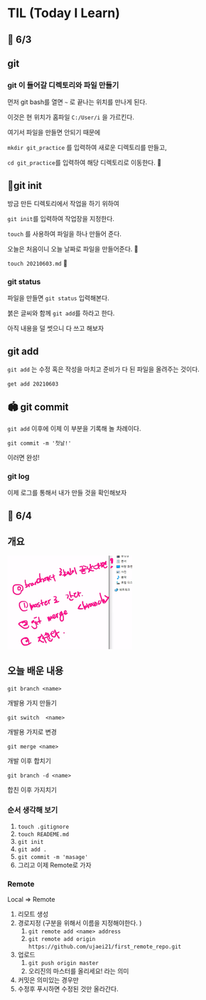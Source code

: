 # TIL (Today I Learn)

## :calendar: 6/3

## git

### git 이 들어갈 디렉토리와 파일 만들기

먼저 git bash를 열면 `~` 로 끝나는 위치를 만나게 된다. 

이것은 현 위치가 홈파일 `C:/User/i` 을 가르킨다.

여기서 파일을 만들면 안되기 때문에 

`mkdir git_practice` 를 입력하여 새로운 디렉토리를 만들고,

`cd git_practice`를 입력하여 해당 디렉토리로 이동한다. :open_file_folder:

## :triangular_flag_on_post:git init

방금 만든 디렉토리에서 작업을 하기 위하여 

`git init`를 입력하여 작업장을 지정한다. 

`touch` 를 사용하여 파일을 하나 만들어 준다. 

오늘은 처음이니 오늘 날짜로 파일을 만들어준다.  :file_folder:

`touch 20210603.md` :calendar:

###  git status

파일을 만들면 `git status` 입력해본다. 

붉은 글씨와 함께  `git add`를 하라고 한다.  

아직 내용을 덜 썻으니 다 쓰고 해보자

## git add

`git add` 는 수정 혹은 작성을 마치고 준비가 다 된 파일을 올려주는 것이다.

`get add 20210603`



## :stadium: git commit

`git add` 이후에 이제 이 부분을 기록해 놀 차례이다.

`git commit -m '첫날!'`

이러면 완성!

### git log

이제 로그를 통해서 내가 만들 것을 확인해보자





## :calendar: 6/4

## 개요

![image-20210604114642382](README.assets/image-20210604114642382.png)

## 오늘 배운 내용

`git branch <name>`

개발용 가지 만들기

`git switch  <name>`

개발용 가지로 변경

`git merge <name>`

개발 이후 합치기

`git branch -d <name>`

합친 이후 가지치기

### 순서 생각해 보기

1. `touch .gitignore` 
2. `touch READEME.md`
3. `git init`
4. `git add .`
5. `git commit -m 'masage'`
6. 그리고 이제 Remote로 가자



### Remote

Local => Remote

1. 리모트 생성 
2. 경로지정 (구분을 위해서 이름을 지정해야한다. )
   1. `git remote add <name> address`
   2. `git remote add origin https://github.com/ujaei21/first_remote_repo.git`
3. 업로드
   1.  `git push origin master` 
   2. 오리진의 마스터를 올리세요! 라는 의미
4. 커밋은 의미있는 경우만 
5. 수정후 푸시하면 수정된 것만 올라간다.